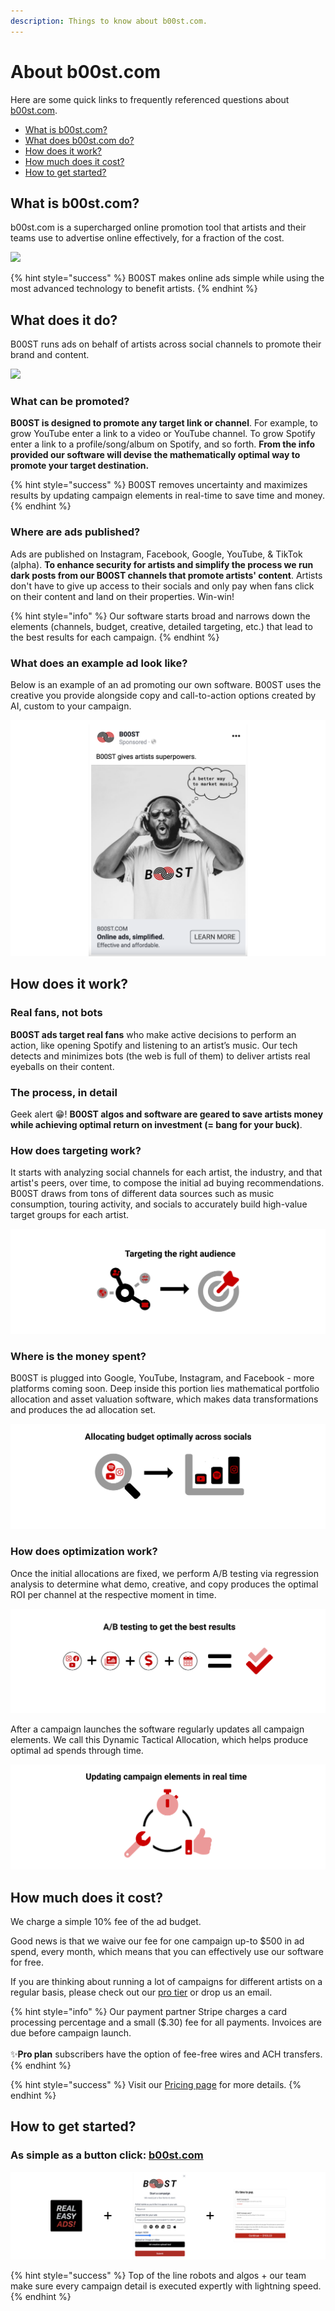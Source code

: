 ```yaml
---
description: Things to know about b00st.com.
---
```


# About b00st.com

Here are some quick links to frequently referenced questions about [b00st.com](https://b00st.com).

* [What is b00st.com?](./#what-is-b00st.com)
* [What does b00st.com do?](./#what-does-it-do)
* [How does it work?](./#how-does-it-work)
* [How much does it cost?](./#how-much-does-it-cost)
* [How to get started?](./#how-to-get-started)

## What is b00st.com?

b00st.com is a supercharged online promotion tool that artists and their teams use to advertise online effectively, for a fraction of the cost.

![](../../.gitbook/assets/powerful\_tech\_to\_grow\_your\_fan\_base.png)

{% hint style="success" %}
B00ST makes online ads simple while using the most advanced technology to benefit artists.
{% endhint %}

## What does it do?

B00ST runs ads on behalf of artists across social channels to promote their brand and content.

![](../../.gitbook/assets/undraw\_how-it-works-B00ST-FAQ.png)

### What can be promoted?

**B00ST is designed to promote any target link or channel**. For example, to grow YouTube enter a link to a video or YouTube channel. To grow Spotify enter a link to a profile/song/album on Spotify, and so forth. **From the info provided our software will devise the mathematically optimal way to promote your target destination.**

{% hint style="success" %}
B00ST removes uncertainty and maximizes results by updating campaign elements in real-time to save time and money.
{% endhint %}

### Where are ads published?

Ads are published on Instagram, Facebook, Google, YouTube, & TikTok (alpha). **To enhance security for artists and simplify the process we run dark posts from our B00ST channels that promote artists' content**. Artists don't have to give up access to their socials and only pay when fans click on their content and land on their properties. Win-win!

{% hint style="info" %}
Our software starts broad and narrows down the elements (channels, budget, creative, detailed targeting, etc.) that lead to the best results for each campaign.
{% endhint %}

### What does an example ad look like?

Below is an example of an ad promoting our own software. B00ST uses the creative you provide alongside copy and call-to-action options created by AI, custom to your campaign.

![](../../.gitbook/assets/ad-mock.png)

## How does it work?

### Real fans, not bots

**B00ST ads target real fans** who make active decisions to perform an action, like opening Spotify and listening to an artist’s music. Our tech detects and minimizes bots (the web is full of them) to deliver artists real eyeballs on their content.

### The process, in detail

Geek alert 😁! **B00ST algos and software are geared to save artists money while achieving optimal return on investment (= bang for your buck)**.

### How does targeting work?

It starts with analyzing social channels for each artist, the industry, and that artist's peers, over time, to compose the initial ad buying recommendations. B00ST draws from tons of different data sources such as music consumption, touring activity, and socials to accurately build high-value target groups for each artist.

![](<../../.gitbook/assets/targeting the right audience.png>)

### Where is the money spent?

B00ST is plugged into Google, YouTube, Instagram, and Facebook - more platforms coming soon. Deep inside this portion lies mathematical portfolio allocation and asset valuation software, which makes data transformations and produces the ad allocation set.

![](<../../.gitbook/assets/allocating budget optimally across socials.png>)

### How does optimization work?

Once the initial allocations are fixed, we perform A/B testing via regression analysis to determine what demo, creative, and copy produces the optimal ROI per channel at the respective moment in time.

![](<../../.gitbook/assets/ab testing for FAQ.png>)

After a campaign launches the software regularly updates all campaign elements. We call this Dynamic Tactical Allocation, which helps produce optimal ad spends through time.

![](<../../.gitbook/assets/updating campaign elements in real time.png>)

## How much does it cost?



We charge a simple 10% fee of the ad budget.&#x20;

Good news is that we waive our fee for one campaign up-to $500 in ad spend, every month, which means that you can effectively use our software for free.&#x20;

If you are thinking about running a lot of campaigns for different artists on a regular basis, please check out our [pro tier](https://b00st.com/#pricing) or drop us an email.

{% hint style="info" %}
Our payment partner Stripe charges a card processing percentage and a small ($.30) fee for all payments. Invoices are due before campaign launch. \
\
:sparkles:**Pro plan** subscribers have the option of fee-free wires and ACH transfers.
{% endhint %}

{% hint style="success" %}
Visit our [Pricing page](https://b00st.com/#pricing) for more details.&#x20;
{% endhint %}

## How to get started?

### As simple as a button click: [b00st.com](https://b00st.com)

![](../../.gitbook/assets/how-it-works-easy-button.png)

{% hint style="success" %}
Top of the line robots and algos + our team make sure every campaign detail is executed expertly with lightning speed.
{% endhint %}
